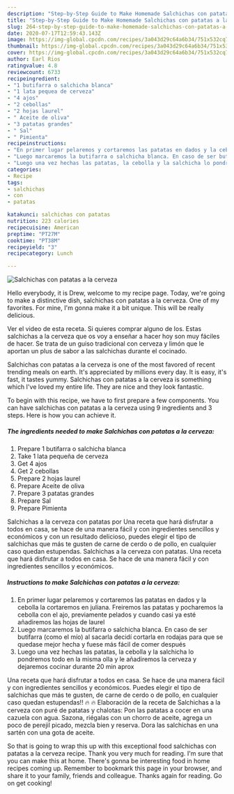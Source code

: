 ```yaml
---
description: "Step-by-Step Guide to Make Homemade Salchichas con patatas a la cerveza"
title: "Step-by-Step Guide to Make Homemade Salchichas con patatas a la cerveza"
slug: 264-step-by-step-guide-to-make-homemade-salchichas-con-patatas-a-la-cerveza
date: 2020-07-17T12:59:43.143Z
image: https://img-global.cpcdn.com/recipes/3a043d29c64a6b34/751x532cq70/salchichas-con-patatas-a-la-cerveza-foto-principal.jpg
thumbnail: https://img-global.cpcdn.com/recipes/3a043d29c64a6b34/751x532cq70/salchichas-con-patatas-a-la-cerveza-foto-principal.jpg
cover: https://img-global.cpcdn.com/recipes/3a043d29c64a6b34/751x532cq70/salchichas-con-patatas-a-la-cerveza-foto-principal.jpg
author: Earl Rios
ratingvalue: 4.8
reviewcount: 6733
recipeingredient:
- "1 butifarra o salchicha blanca"
- "1 lata pequea de cerveza"
- "4 ajos"
- "2 cebollas"
- "2 hojas laurel"
- " Aceite de oliva"
- "3 patatas grandes"
- " Sal"
- " Pimienta"
recipeinstructions:
- "En primer lugar pelaremos y cortaremos las patatas en dados y la cebolla la cortaremos en juliana. Freiremos las patatas y pocharemos la cebolla con el ajo, previamente pelados y cuando casi ya esté añadiremos las hojas de laurel"
- "Luego marcaremos la butifarra o salchicha blanca. En caso de ser butifarra (como el mío) al sacarla decidí cortarla en rodajas para que se quedase mejor hecha y fuese más fácil de comer después"
- "Luego una vez hechas las patatas, la cebolla y la salchicha lo pondremos todo en la misma olla y le añadiremos la cerveza y dejaremos cocinar durante 20 min aprox"
categories:
- Recipe
tags:
- salchichas
- con
- patatas

katakunci: salchichas con patatas 
nutrition: 223 calories
recipecuisine: American
preptime: "PT27M"
cooktime: "PT38M"
recipeyield: "3"
recipecategory: Lunch

---
```



![Salchichas con patatas a la cerveza](https://img-global.cpcdn.com/recipes/3a043d29c64a6b34/751x532cq70/salchichas-con-patatas-a-la-cerveza-foto-principal.jpg)

Hello everybody, it is Drew, welcome to my recipe page. Today, we're going to make a distinctive dish, salchichas con patatas a la cerveza. One of my favorites. For mine, I'm gonna make it a bit unique. This will be really delicious.

Ver el video de esta receta. Si quieres comprar alguno de los. Estas salchichas a la cerveza que os voy a enseñar a hacer hoy son muy fáciles de hacer. Se trata de un guiso tradicional con cerveza y limón que le aportan un plus de sabor a las salchichas durante el cocinado.

Salchichas con patatas a la cerveza is one of the most favored of recent trending meals on earth. It's appreciated by millions every day. It is easy, it's fast, it tastes yummy. Salchichas con patatas a la cerveza is something which I've loved my entire life. They are nice and they look fantastic.


To begin with this recipe, we have to first prepare a few components. You can have salchichas con patatas a la cerveza using 9 ingredients and 3 steps. Here is how you can achieve it.

<!--inarticleads1-->

##### The ingredients needed to make Salchichas con patatas a la cerveza:

1. Prepare 1 butifarra o salchicha blanca
1. Take 1 lata pequeña de cerveza
1. Get 4 ajos
1. Get 2 cebollas
1. Prepare 2 hojas laurel
1. Prepare  Aceite de oliva
1. Prepare 3 patatas grandes
1. Prepare  Sal
1. Prepare  Pimienta


Salchichas a la cerveza con patatas por Una receta que hará disfrutar a todos en casa, se hace de una manera fácil y con ingredientes sencillos y económicos y con un resultado delicioso, puedes elegir el tipo de salchichas que más te gusten de carne de cerdo o de pollo, en cualquier caso quedan estupendas. Salchichas a la cerveza con patatas. Una receta que hará disfrutar a todos en casa. Se hace de una manera fácil y con ingredientes sencillos y económicos. 

<!--inarticleads2-->

##### Instructions to make Salchichas con patatas a la cerveza:

1. En primer lugar pelaremos y cortaremos las patatas en dados y la cebolla la cortaremos en juliana. Freiremos las patatas y pocharemos la cebolla con el ajo, previamente pelados y cuando casi ya esté añadiremos las hojas de laurel
1. Luego marcaremos la butifarra o salchicha blanca. En caso de ser butifarra (como el mío) al sacarla decidí cortarla en rodajas para que se quedase mejor hecha y fuese más fácil de comer después
1. Luego una vez hechas las patatas, la cebolla y la salchicha lo pondremos todo en la misma olla y le añadiremos la cerveza y dejaremos cocinar durante 20 min aprox


Una receta que hará disfrutar a todos en casa. Se hace de una manera fácil y con ingredientes sencillos y económicos. Puedes elegir el tipo de salchichas que más te gusten, de carne de cerdo o de pollo, en cualquier caso quedan estupendas!! 🔥 🔥 Elaboración de la receta de Salchichas a la cerveza con puré de patatas y chalotas: Pon las patatas a cocer en una cazuela con agua. Sazona, riégalas con un chorro de aceite, agrega un poco de perejil picado, mezcla bien y reserva. Dora las salchichas en una sartén con una gota de aceite. 

So that is going to wrap this up with this exceptional food salchichas con patatas a la cerveza recipe. Thank you very much for reading. I'm sure that you can make this at home. There's gonna be interesting food in home recipes coming up. Remember to bookmark this page in your browser, and share it to your family, friends and colleague. Thanks again for reading. Go on get cooking!
